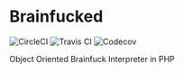 # Brainfucked

![CircleCI](https://img.shields.io/circleci/build/gh/Siketyan/Brainfucked?label=CircleCI&logo=CircleCI&style=for-the-badge)
![Travis CI](https://img.shields.io/travis/com/Siketyan/Brainfucked?label=Travis%20CI&logo=travis%20ci&logoColor=white&style=for-the-badge)
![Codecov](https://img.shields.io/codecov/c/gh/Siketyan/Brainfucked?logo=codecov&logoColor=white&style=for-the-badge)

Object Oriented Brainfuck Interpreter in PHP
